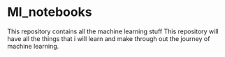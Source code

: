 # Ml_notebooks
This repository contains all the machine learning stuff
This repository will have all the things that i will learn and make through out the journey of machine learning.

